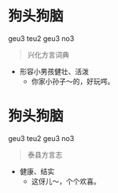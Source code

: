 # 狗头狗脑
geu3 teu2 geu3 no3
> 兴化方言词典
- 形容小男孩健壮、活泼
  - 你家小孙子～的，好玩㗁。

# 狗头狗脑
geu3 teu2 geu3 no3
> 泰县方言志
- 健康、结实
  - 这伢儿～，个个欢喜。
